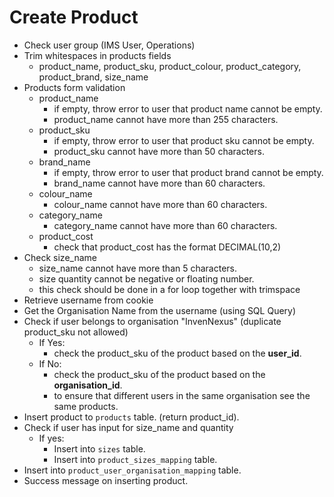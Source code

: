 # Create Product

- Check user group (IMS User, Operations)
- Trim whitespaces in products fields
    - product_name, product_sku, product_colour, product_category, product_brand, size_name
- Products form validation
    - product_name
        - if empty, throw error to user that product name cannot be empty.
        - product_name cannot have more than 255 characters.
    - product_sku
        - if empty, throw error to user that product sku cannot be empty.
        - product_sku cannot have more than 50 characters.
    - brand_name
        - if empty, throw error to user that product brand cannot be empty.
        - brand_name cannot have more than 60 characters.
    - colour_name
        - colour_name cannot have more than 60 characters.
    - category_name
        - category_name cannot have more than 60 characters.
    - product_cost
        - check that product_cost has the format DECIMAL(10,2)
- Check size_name
    - size_name cannot have more than 5 characters.
    - size quantity cannot be negative or floating number.
    - this check should be done in a for loop together with trimspace
- Retrieve username from cookie
- Get the Organisation Name from the username (using SQL Query)
- Check if user belongs to organisation "InvenNexus" (duplicate product_sku not allowed)
    - If Yes:
        - check the product_sku of the product based on the **user_id**.
    - If No:
        - check the product_sku of the product based on the **organisation_id**.
        - to ensure that different users in the same organisation see the same products.
- Insert product to `products` table. (return product_id).
- Check if user has input for size_name and quantity
    - If yes:
        - Insert into `sizes` table.
        - Insert into `product_sizes_mapping` table.
- Insert into `product_user_organisation_mapping` table.
- Success message on inserting product.



